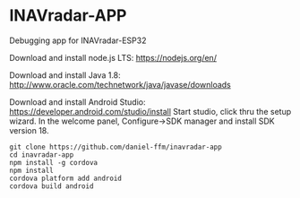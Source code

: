 # INAVradar-APP
Debugging app for INAVradar-ESP32

Download and install node.js LTS:
https://nodejs.org/en/

Download and install Java 1.8:
http://www.oracle.com/technetwork/java/javase/downloads

Download and install Android Studio:
https://developer.android.com/studio/install
Start studio, click thru the setup wizard.
In the welcome panel, Configure->SDK manager and install SDK version 18.

```
git clone https://github.com/daniel-ffm/inavradar-app
cd inavradar-app
npm install -g cordova
npm install
cordova platform add android
cordova build android
```
